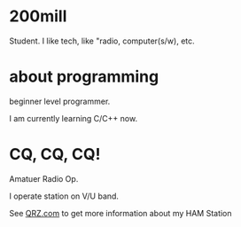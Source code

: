 # 200mill
Student.
I like tech, like "radio, computer(s/w), etc.

# about programming
beginner level programmer.

I am currently learning C/C++ now.



# CQ, CQ, CQ!
Amatuer Radio Op.

I operate station on V/U band.


See [QRZ.com](QRZ.com/db/6K5ETX) to get more information about my HAM Station
